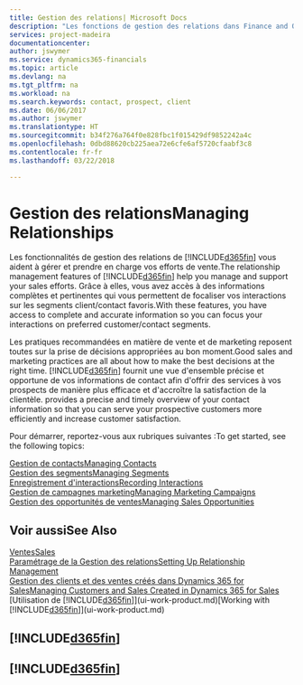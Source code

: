 ```yaml
---
title: Gestion des relations| Microsoft Docs
description: "Les fonctions de gestion des relations dans Finance and Operations, Business edition prennent en charge vos efforts en matière de vente et vous permettent d'accéder à des informations sur les contacts et les prospects afin de pouvoir servir vos clients efficacement."
services: project-madeira
documentationcenter: 
author: jswymer
ms.service: dynamics365-financials
ms.topic: article
ms.devlang: na
ms.tgt_pltfrm: na
ms.workload: na
ms.search.keywords: contact, prospect, client
ms.date: 06/06/2017
ms.author: jswymer
ms.translationtype: HT
ms.sourcegitcommit: b34f276a764f0e828fbc1f015429df9852242a4c
ms.openlocfilehash: 0dbd88620cb225aea72e6cfe6af5720cfaabf3c8
ms.contentlocale: fr-fr
ms.lasthandoff: 03/22/2018

---
```

# <a name="managing-relationships"></a><span data-ttu-id="18e82-103">Gestion des relations</span><span class="sxs-lookup"><span data-stu-id="18e82-103">Managing Relationships</span></span>
<span data-ttu-id="18e82-104">Les fonctionnalités de gestion des relations de [!INCLUDE[d365fin](includes/d365fin_md.md)] vous aident à gérer et prendre en charge vos efforts de vente.</span><span class="sxs-lookup"><span data-stu-id="18e82-104">The relationship management features of [!INCLUDE[d365fin](includes/d365fin_md.md)] help you manage and support your sales efforts.</span></span> <span data-ttu-id="18e82-105">Grâce à elles, vous avez accès à des informations complètes et pertinentes qui vous permettent de focaliser vos interactions sur les segments client/contact favoris.</span><span class="sxs-lookup"><span data-stu-id="18e82-105">With these features, you have access to complete and accurate information so you can focus your interactions on preferred customer/contact segments.</span></span>

<span data-ttu-id="18e82-106">Les pratiques recommandées en matière de vente et de marketing reposent toutes sur la prise de décisions appropriées au bon moment.</span><span class="sxs-lookup"><span data-stu-id="18e82-106">Good sales and marketing practices are all about how to make the best decisions at the right time.</span></span> [!INCLUDE[d365fin](includes/d365fin_md.md)]<span data-ttu-id="18e82-107"> fournit une vue d'ensemble précise et opportune de vos informations de contact afin d'offrir des services à vos prospects de manière plus efficace et d'accroître la satisfaction de la clientèle.</span><span class="sxs-lookup"><span data-stu-id="18e82-107"> provides a precise and timely overview of your contact information so that you can serve your prospective customers more efficiently and increase customer satisfaction.</span></span>

<span data-ttu-id="18e82-108">Pour démarrer, reportez-vous aux rubriques suivantes :</span><span class="sxs-lookup"><span data-stu-id="18e82-108">To get started, see the following topics:</span></span>

[<span data-ttu-id="18e82-109">Gestion de contacts</span><span class="sxs-lookup"><span data-stu-id="18e82-109">Managing Contacts</span></span>](marketing-contacts.md)  
[<span data-ttu-id="18e82-110">Gestion des segments</span><span class="sxs-lookup"><span data-stu-id="18e82-110">Managing Segments</span></span>](marketing-segments.md)  
[<span data-ttu-id="18e82-111">Enregistrement d'interactions</span><span class="sxs-lookup"><span data-stu-id="18e82-111">Recording Interactions</span></span>](marketing-interactions.md)  
[<span data-ttu-id="18e82-112">Gestion de campagnes marketing</span><span class="sxs-lookup"><span data-stu-id="18e82-112">Managing Marketing Campaigns</span></span>](marketing-campaigns.md)  
[<span data-ttu-id="18e82-113">Gestion des opportunités de ventes</span><span class="sxs-lookup"><span data-stu-id="18e82-113">Managing Sales Opportunities</span></span>](marketing-manage-sales-opportunities.md)

## <a name="see-also"></a><span data-ttu-id="18e82-114">Voir aussi</span><span class="sxs-lookup"><span data-stu-id="18e82-114">See Also</span></span>
[<span data-ttu-id="18e82-115">Ventes</span><span class="sxs-lookup"><span data-stu-id="18e82-115">Sales</span></span>](sales-manage-sales.md)  
[<span data-ttu-id="18e82-116">Paramétrage de la Gestion des relations</span><span class="sxs-lookup"><span data-stu-id="18e82-116">Setting Up Relationship Management</span></span>](marketing-setup-marketing.md)  
[<span data-ttu-id="18e82-117">Gestion des clients et des ventes créés dans Dynamics 365 for Sales</span><span class="sxs-lookup"><span data-stu-id="18e82-117">Managing Customers and Sales Created in Dynamics 365 for Sales</span></span>](marketing-integrate-dynamicscrm.md)  
<span data-ttu-id="18e82-118">[Utilisation de [!INCLUDE[d365fin](includes/d365fin_md.md)]](ui-work-product.md)</span><span class="sxs-lookup"><span data-stu-id="18e82-118">[Working with [!INCLUDE[d365fin](includes/d365fin_md.md)]](ui-work-product.md)</span></span>  

## [!INCLUDE[d365fin](includes/free_trial_md.md)]  
## [!INCLUDE[d365fin](includes/training_link_md.md)]

